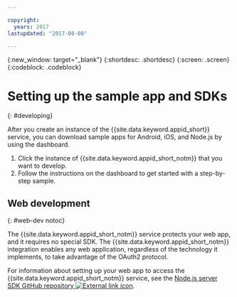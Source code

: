 ```yaml
---

copyright:
  years: 2017
lastupdated: "2017-08-08"

---
```


{:new_window: target="_blank"}
{:shortdesc: .shortdesc}
{:screen: .screen}
{:codeblock: .codeblock}

# Setting up the sample app and SDKs
{: #developing}

After you create an instance of the {{site.data.keyword.appid_short}} service, you can download sample apps for Android, iOS, and Node.js by using the dashboard.

1. Click the instance of {{site.data.keyword.appid_short_notm}} that you want to develop.
2. Follow the instructions on the dashboard to get started with a step-by-step sample.


## Web development
{: #web-dev notoc}

The {{site.data.keyword.appid_short_notm}} service protects your web app, and it requires no special SDK.<!--- You can use different identity providers in addition to the protection that is provided by the service.---> The {{site.data.keyword.appid_short_notm}} integration enables any web application, regardless of the technology it implements, to take advantage of the OAuth2 protocol.

For information about setting up your web app to access the {{site.data.keyword.appid_short_notm}} service, see the <a href="https://github.com/ibm-cloud-security/appid-serversdk-nodejs" target="_blank">Node.js server SDK GitHub repository <img src="../../icons/launch-glyph.svg" alt="External link icon"></a>.
